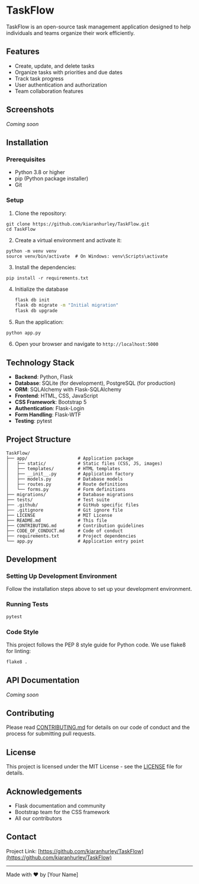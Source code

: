 # TaskFlow

TaskFlow is an open-source task management application designed to help individuals and teams organize their work efficiently.

## Features

- Create, update, and delete tasks
- Organize tasks with priorities and due dates
- Track task progress
- User authentication and authorization
- Team collaboration features

## Screenshots

*Coming soon*

## Installation

### Prerequisites

- Python 3.8 or higher
- pip (Python package installer)
- Git

### Setup

1. Clone the repository:
```
git clone https://github.com/kiaranhurley/TaskFlow.git
cd TaskFlow
```

2. Create a virtual environment and activate it:
```
python -m venv venv
source venv/bin/activate  # On Windows: venv\Scripts\activate
```

3. Install the dependencies:
```
pip install -r requirements.txt
```

4. Initialize the database
   ```bash
   flask db init
   flask db migrate -m "Initial migration"
   flask db upgrade
   ```

5. Run the application:
```
python app.py
```

6. Open your browser and navigate to `http://localhost:5000`

## Technology Stack

- **Backend**: Python, Flask
- **Database**: SQLite (for development), PostgreSQL (for production)
- **ORM**: SQLAlchemy with Flask-SQLAlchemy
- **Frontend**: HTML, CSS, JavaScript
- **CSS Framework**: Bootstrap 5
- **Authentication**: Flask-Login
- **Form Handling**: Flask-WTF
- **Testing**: pytest

## Project Structure

```
TaskFlow/
├── app/                   # Application package
│   ├── static/            # Static files (CSS, JS, images)
│   ├── templates/         # HTML templates
│   ├── __init__.py        # Application factory
│   ├── models.py          # Database models
│   ├── routes.py          # Route definitions
│   └── forms.py           # Form definitions
├── migrations/            # Database migrations
├── tests/                 # Test suite
├── .github/               # GitHub specific files
├── .gitignore             # Git ignore file
├── LICENSE                # MIT License
├── README.md              # This file
├── CONTRIBUTING.md        # Contribution guidelines
├── CODE_OF_CONDUCT.md     # Code of conduct
├── requirements.txt       # Project dependencies
└── app.py                 # Application entry point
```

## Development

### Setting Up Development Environment

Follow the installation steps above to set up your development environment.

### Running Tests

```bash
pytest
```

### Code Style

This project follows the PEP 8 style guide for Python code. We use flake8 for linting:

```bash
flake8 .
```

## API Documentation

*Coming soon*

## Contributing

Please read [CONTRIBUTING.md](CONTRIBUTING.md) for details on our code of conduct and the process for submitting pull requests.

## License

This project is licensed under the MIT License - see the [LICENSE](LICENSE) file for details.

## Acknowledgements

- Flask documentation and community
- Bootstrap team for the CSS framework
- All our contributors

## Contact

Project Link: [https://github.com/kiaranhurley/TaskFlow](https://github.com/kiaranhurley/TaskFlow)

---

Made with ❤️ by [Your Name]